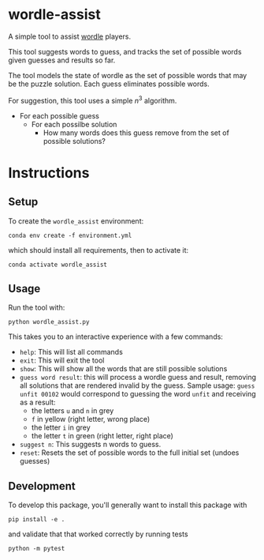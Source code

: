 # wordle-assist
A simple tool to assist [wordle](https://www.nytimes.com/games/wordle/index.html) players.

This tool suggests words to guess, 
and tracks the set of possible words given guesses and results so far.

The tool models the state of wordle as the set of possible words that may be the puzzle solution.
Each guess eliminates possible words.

For suggestion, this tool uses a simple $n^3$ algorithm.
* For each possible guess
  * For each possilbe solution
    * How many words does this guess remove from the set of possible solutions?


# Instructions
## Setup
To create the `wordle_assist` environment:
```
conda env create -f environment.yml
``` 
which should install all requirements,
then to activate it:
```
conda activate wordle_assist
```

## Usage
Run the tool with:
```
python wordle_assist.py
```

This takes you to an interactive experience with a few commands:
* `help`: This will list all commands
* `exit`: This will exit the tool
* `show`: This will show all the words that are still possible solutions
* `guess word result`: this will process a wordle guess and result, 
removing all solutions that are rendered invalid by the guess.
Sample usage: `guess unfit 00102` would correspond to guessing 
the word `unfit` and receiving as a result:
  * the letters `u` and `n` in grey
  * `f` in yellow (right letter, wrong place)
  * the letter `i` in grey
  * the letter `t` in green (right letter, right place)
* `suggest n`: This suggests n words to guess.
* `reset`: Resets the set of possible words to the full initial set (undoes guesses)

## Development
To develop this package, you'll generally want to install this package with 
```
pip install -e .
```
and validate that that worked correctly by running tests
```
python -m pytest
```
